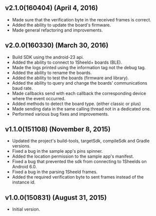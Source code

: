 ## v2.1.0(160404) (April 4, 2016)
  - Made sure that the verification byte in the received frames is correct.
  - Added the ability to update the board's firmware.
  - Made general refactoring and improvements.

## v2.0.0(160330) (March 30, 2016)
  - Build SDK using the android-23 api.
  - Added the ability to connect to 1Sheeld+ boards (BLE).
  - Made the logs printed using the information tag not the debug tag.
  - Added the ability to rename the boards.
  - Added the ability to test the boards (firmware and library).
  - Added the ability to query and change the boards’ communications baud rate.
  - Made callbacks send with each callback the corresponding device where the event occurred.
  - Added methods to detect the board type. (either classic or plus)
  - Made sending data in the same calling thread not in a dedicated one.
  - Performed various bug fixes and improvements.

## v1.1.0(151108) (November 8, 2015)
  - Updated the project's build-tools, targetSdk, compileSdk and Gradle versions.
  - Fixed a bug in the sample app's pins spinner.
  - Added the location permission to the sample app's manifest.
  - Fixed a bug that prevented the sdk from connecting to 1Sheelds on Android 6.0.
  - Fixed a bug in the parsing 1Sheeld frames.
  - Added the required verification byte to sent frames instead of the instance id.

## v1.0.0(150831) (August 31, 2015)
 - Initial version.